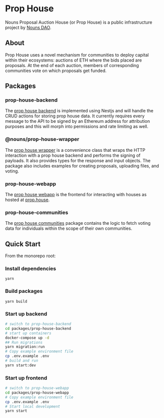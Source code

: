 # Prop House

Nouns Proposal Auction House (or Prop House) is a public infrastructure project by [Nouns DAO](https://nouns.wtf).

## About

Prop House uses a novel mechanism for communities to deploy capital within their ecosystems: auctions of ETH where the bids placed are proposals. At the end of each auction, members of corresponding communities vote on which proposals get funded.

## Packages

### prop-house-backend

The [prop house backend](https://github.com/cryptoseneca/prop-house/tree/master/packages/prop-house-backend) is implemented using Nestjs and will handle the CRUD actions for storing prop house data. It currently requires every message to the API to be signed by an Ethereum address for attribution purposes and this will morph into permissions and rate limiting as well.

### @nouns/prop-house-wrapper

The [prop house wrapper](https://github.com/cryptoseneca/prop-house/tree/master/packages/prop-house-wrapper) is a convenience class that wraps the HTTP interaction with a prop house backend and performs the signing of payloads. It also provides types for the response and input objects. The package also includes examples for creating proposals, uploading files, and voting.

### prop-house-webapp

The [prop house webapp](https://github.com/cryptoseneca/prop-house/tree/master/packages/prop-house-webapp) is the frontend for interacting with houses as hosted at [prop.house](https://prop.house).

### prop-house-communities

The [prop house communities](https://github.com/cryptoseneca/prop-house/tree/master/packages/prop-house-communities) package contains the logic to fetch voting data for individuals within the scope of their own communities.

## Quick Start

From the monorepo root:

### Install dependencies

```
yarn
```

### Build packages

```
yarn build
```

### Start up backend

```sh
# switch to prop-house-backend
cd packages/prop-house-backend
# start up containers
docker-compose up -d
## Run migrations
yarn migration:run
# Copy example environment file
cp .env.example .env
# build and run
yarn start:dev
```

### Start up frontend

```sh
# switch to prop-house-webapp
cd packages/prop-house-webapp
# Copy example environment file
cp .env.example .env
# Start local development
yarn start
```
